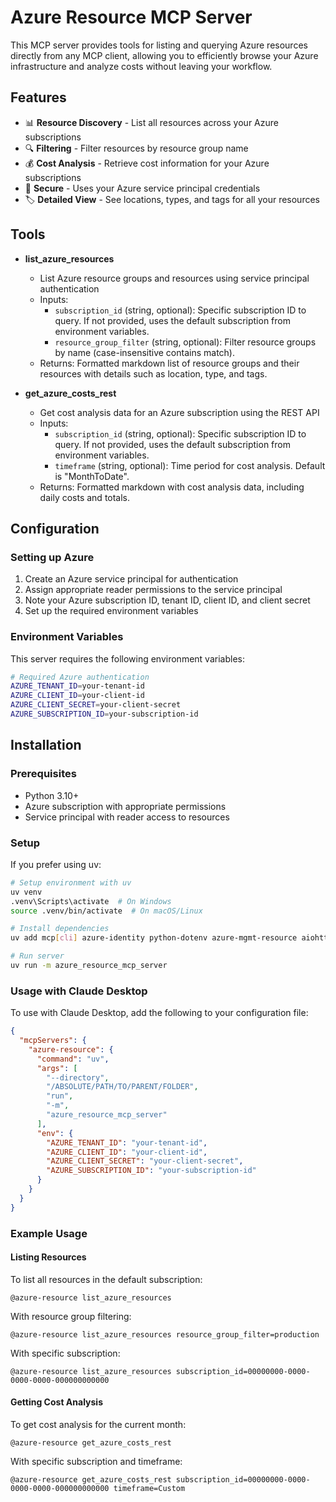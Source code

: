 # Azure Resource MCP Server
This MCP server provides tools for listing and querying Azure resources directly from any MCP client, allowing you to efficiently browse your Azure infrastructure and analyze costs without leaving your workflow.

## Features

- 📊 **Resource Discovery** - List all resources across your Azure subscriptions
- 🔍 **Filtering** - Filter resources by resource group name
- 💰 **Cost Analysis** - Retrieve cost information for your Azure subscriptions
- 🔐 **Secure** - Uses your Azure service principal credentials
- 🏷️ **Detailed View** - See locations, types, and tags for all your resources

## Tools

- **list_azure_resources**
  - List Azure resource groups and resources using service principal authentication
  - Inputs:
    - `subscription_id` (string, optional): Specific subscription ID to query. If not provided, uses the default subscription from environment variables.
    - `resource_group_filter` (string, optional): Filter resource groups by name (case-insensitive contains match).
  - Returns: Formatted markdown list of resource groups and their resources with details such as location, type, and tags.

- **get_azure_costs_rest**
  - Get cost analysis data for an Azure subscription using the REST API
  - Inputs:
    - `subscription_id` (string, optional): Specific subscription ID to query. If not provided, uses the default subscription from environment variables.
    - `timeframe` (string, optional): Time period for cost analysis. Default is "MonthToDate".
  - Returns: Formatted markdown with cost analysis data, including daily costs and totals.

## Configuration

### Setting up Azure

1. Create an Azure service principal for authentication
2. Assign appropriate reader permissions to the service principal
3. Note your Azure subscription ID, tenant ID, client ID, and client secret
4. Set up the required environment variables

### Environment Variables

This server requires the following environment variables:

```bash
# Required Azure authentication
AZURE_TENANT_ID=your-tenant-id
AZURE_CLIENT_ID=your-client-id
AZURE_CLIENT_SECRET=your-client-secret
AZURE_SUBSCRIPTION_ID=your-subscription-id
```

## Installation

### Prerequisites

- Python 3.10+
- Azure subscription with appropriate permissions
- Service principal with reader access to resources

### Setup

If you prefer using uv:

```bash
# Setup environment with uv
uv venv
.venv\Scripts\activate  # On Windows
source .venv/bin/activate  # On macOS/Linux

# Install dependencies
uv add mcp[cli] azure-identity python-dotenv azure-mgmt-resource aiohttp

# Run server
uv run -m azure_resource_mcp_server
```

### Usage with Claude Desktop

To use with Claude Desktop, add the following to your configuration file:

```json
{
  "mcpServers": {
    "azure-resource": {
      "command": "uv",
      "args": [
        "--directory",
        "/ABSOLUTE/PATH/TO/PARENT/FOLDER",
        "run",
        "-m",
        "azure_resource_mcp_server"
      ],
      "env": {
        "AZURE_TENANT_ID": "your-tenant-id",
        "AZURE_CLIENT_ID": "your-client-id",
        "AZURE_CLIENT_SECRET": "your-client-secret",
        "AZURE_SUBSCRIPTION_ID": "your-subscription-id"
      }
    }
  }
}
```

### Example Usage

#### Listing Resources

To list all resources in the default subscription:

```
@azure-resource list_azure_resources
```

With resource group filtering:

```
@azure-resource list_azure_resources resource_group_filter=production
```

With specific subscription:

```
@azure-resource list_azure_resources subscription_id=00000000-0000-0000-0000-000000000000
```

#### Getting Cost Analysis

To get cost analysis for the current month:

```
@azure-resource get_azure_costs_rest
```

With specific subscription and timeframe:

```
@azure-resource get_azure_costs_rest subscription_id=00000000-0000-0000-0000-000000000000 timeframe=Custom
```
